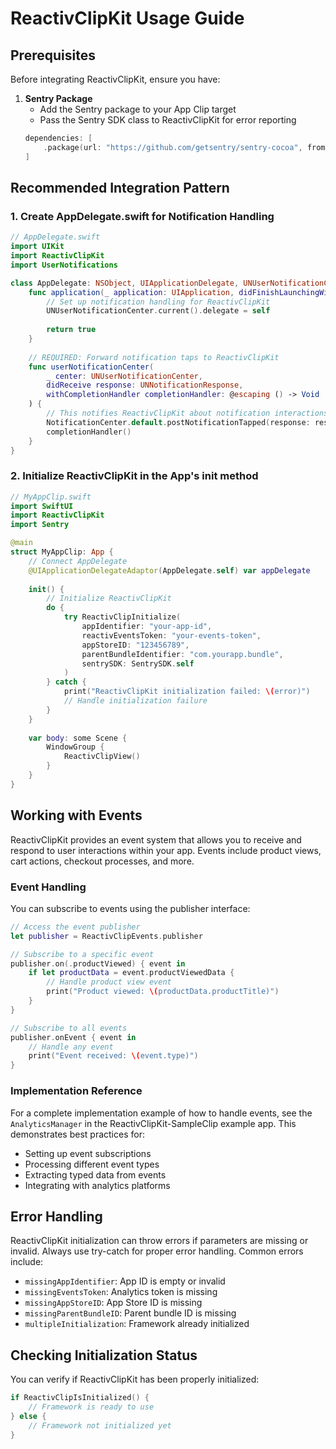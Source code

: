 # ReactivClipKit Usage Guide

## Prerequisites

Before integrating ReactivClipKit, ensure you have:

1. **Sentry Package**
   - Add the Sentry package to your App Clip target
   - Pass the Sentry SDK class to ReactivClipKit for error reporting
   ```swift
   dependencies: [
       .package(url: "https://github.com/getsentry/sentry-cocoa", from: "8.0.0")
   ]
   ```

## Recommended Integration Pattern

### 1. Create AppDelegate.swift for Notification Handling

```swift
// AppDelegate.swift
import UIKit
import ReactivClipKit
import UserNotifications

class AppDelegate: NSObject, UIApplicationDelegate, UNUserNotificationCenterDelegate {
    func application(_ application: UIApplication, didFinishLaunchingWithOptions launchOptions: [UIApplication.LaunchOptionsKey: Any]?) -> Bool {
        // Set up notification handling for ReactivClipKit
        UNUserNotificationCenter.current().delegate = self
        
        return true
    }
    
    // REQUIRED: Forward notification taps to ReactivClipKit
    func userNotificationCenter(
        _ center: UNUserNotificationCenter,
        didReceive response: UNNotificationResponse,
        withCompletionHandler completionHandler: @escaping () -> Void
    ) {
        // This notifies ReactivClipKit about notification interactions
        NotificationCenter.default.postNotificationTapped(response: response)
        completionHandler()
    }
}
```

### 2. Initialize ReactivClipKit in the App's init method

```swift
// MyAppClip.swift
import SwiftUI
import ReactivClipKit
import Sentry

@main
struct MyAppClip: App {
    // Connect AppDelegate
    @UIApplicationDelegateAdaptor(AppDelegate.self) var appDelegate
    
    init() {
        // Initialize ReactivClipKit
        do {
            try ReactivClipInitialize(
                appIdentifier: "your-app-id",
                reactivEventsToken: "your-events-token",
                appStoreID: "123456789",
                parentBundleIdentifier: "com.yourapp.bundle",
                sentrySDK: SentrySDK.self  
            )
        } catch {
            print("ReactivClipKit initialization failed: \(error)")
            // Handle initialization failure
        }
    }
    
    var body: some Scene {
        WindowGroup {
            ReactivClipView()
        }
    }
}
```

## Working with Events

ReactivClipKit provides an event system that allows you to receive and respond to user interactions within your app. Events include product views, cart actions, checkout processes, and more.

### Event Handling

You can subscribe to events using the publisher interface:

```swift
// Access the event publisher
let publisher = ReactivClipEvents.publisher

// Subscribe to a specific event
publisher.on(.productViewed) { event in
    if let productData = event.productViewedData {
        // Handle product view event
        print("Product viewed: \(productData.productTitle)")
    }
}

// Subscribe to all events
publisher.onEvent { event in
    // Handle any event
    print("Event received: \(event.type)")
}
```

### Implementation Reference

For a complete implementation example of how to handle events, see the `AnalyticsManager` in the ReactivClipKit-SampleClip example app. This demonstrates best practices for:

- Setting up event subscriptions
- Processing different event types
- Extracting typed data from events
- Integrating with analytics platforms

## Error Handling

ReactivClipKit initialization can throw errors if parameters are missing or invalid. Always use try-catch for proper error handling. Common errors include:

- `missingAppIdentifier`: App ID is empty or invalid
- `missingEventsToken`: Analytics token is missing
- `missingAppStoreID`: App Store ID is missing
- `missingParentBundleID`: Parent bundle ID is missing
- `multipleInitialization`: Framework already initialized

## Checking Initialization Status

You can verify if ReactivClipKit has been properly initialized:

```swift
if ReactivClipIsInitialized() {
    // Framework is ready to use
} else {
    // Framework not initialized yet
}
```